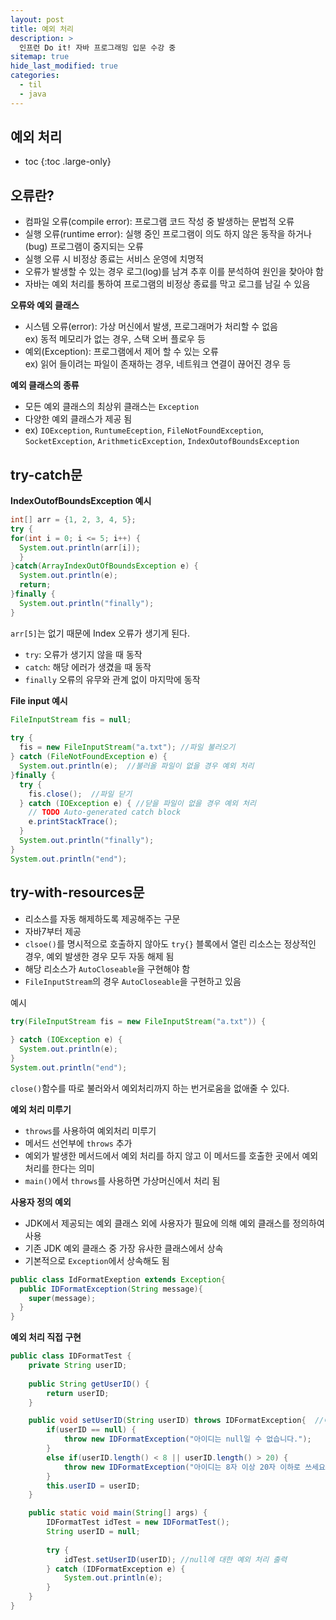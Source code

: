 ```yaml
---
layout: post
title: 예외 처리
description: >
  인프런 Do it! 자바 프로그래밍 입문 수강 중
sitemap: true
hide_last_modified: true
categories:
  - til
  - java
---
```


## 예외 처리

* toc
{:toc .large-only}

## 오류란?
- 컴파일 오류(compile error): 프로그램 코드 작성 중 발생하는 문법적 오류
- 실행 오류(runtime error): 실행 중인 프로그램이 의도 하지 않은 동작을 하거나(bug) 프로그램이 중지되는 오류
- 실행 오류 시 비정상 종료는 서비스 운영에 치명적
- 오류가 발생할 수 있는 경우 로그(log)를 남겨 추후 이를 분석하여 원인을 찾아야 함
- 자바는 예외 처리를 통하여 프로그램의 비정상 종료를 막고 로그를 남길 수 있음

__오류와 예외 클래스__
- 시스템 오류(error): 가상 머신에서 발생, 프로그래머가 처리할 수 없음  
ex) 동적 메모리가 없는 경우, 스택 오버 플로우 등
- 예외(Exception): 프로그램에서 제어 할 수 있는 오류  
ex) 읽어 들이려는 파일이 존재하는 경우, 네트워크 연결이 끊어진 경우 등

__예외 클래스의 종류__
- 모든 예외 클래스의 최상위 클래스는 `Exception`
- 다양한 예외 클래스가 제공 됨
- ex) `IOException`, `RuntumeEception`, `FileNotFoundException`, `SocketException`, `ArithmeticException`, `IndexOutofBoundsException`

## try-catch문

__IndexOutofBoundsException 예시__

```java
int[] arr = {1, 2, 3, 4, 5};
try {
for(int i = 0; i <= 5; i++) {
  System.out.println(arr[i]);
  }
}catch(ArrayIndexOutOfBoundsException e) {
  System.out.println(e);
  return;
}finally {
  System.out.println("finally");
}
```
`arr[5]`는 없기 때문에 Index 오류가 생기게 된다.
- `try`: 오류가 생기지 않을 때 동작
- `catch`: 해당 에러가 생겼을 때 동작
- `finally` 오류의 유무와 관계 없이 마지막에 동작 

__File input 예시__

```java
FileInputStream fis = null;
		
try {
  fis = new FileInputStream("a.txt"); //파일 불러오기
} catch (FileNotFoundException e) {
  System.out.println(e);  //불러올 파일이 없을 경우 예외 처리
}finally {
  try {
    fis.close();  //파일 닫기
  } catch (IOException e) { //닫을 파일이 없을 경우 예외 처리
    // TODO Auto-generated catch block
    e.printStackTrace();
  }
  System.out.println("finally");
}
System.out.println("end");
```

## try-with-resources문
- 리소스를 자동 해제하도록 제공해주는 구문
- 자바7부터 제공
- `clsoe()`를 명시적으로 호출하지 않아도 `try{}` 블록에서 열린 리소스는 정상적인 경우, 예외 발생한 경우 모두 자동 해제 됨
- 해당 리소스가 `AutoCloseable`을 구현해야 함
- `FileInputStream`의 경우 `AutoCloseable`을 구현하고 있음

예시
```java
try(FileInputStream fis = new FileInputStream("a.txt")) {
			
} catch (IOException e) {
  System.out.println(e);
}
System.out.println("end");
```
`close()`함수를 따로 불러와서 예외처리까지 하는 번거로움을 없애줄 수 있다.

__예외 처리 미루기__
- `throws`를 사용하여 예외처리 미루기
- 메서드 선언부에 `throws` 추가
- 예외가 발생한 메서드에서 예외 처리를 하지 않고 이 메서드를 호출한 곳에서 예외 처리를 한다는 의미
- `main()`에서 `throws`를 사용하면 가상머신에서 처리 됨

__사용자 정의 예외__
- JDK에서 제공되는 예외 클래스 외에 사용자가 필요에 의해 예외 클래스를 정의하여 사용
- 기존 JDK 예외 클래스 중 가장 유사한 클래스에서 상속
- 기본적으로 `Exception`에서 상속해도 됨

```java
public class IdFormatExeption extends Exception{
  public IDFormatException(String message){
    super(message);
  }
}
```
__예외 처리 직접 구현__
```java
public class IDFormatTest {
	private String userID;
	
	public String getUserID() {
		return userID;
	}

	public void setUserID(String userID) throws IDFormatException{  //예외 처리 정의
		if(userID == null) {
			throw new IDFormatException("아이디는 null일 수 없습니다.");
		}
		else if(userID.length() < 8 || userID.length() > 20) {
			throw new IDFormatException("아이디는 8자 이상 20자 이하로 쓰세요.");
		}
		this.userID = userID;
	}

	public static void main(String[] args) {
		IDFormatTest idTest = new IDFormatTest();
		String userID = null;
		
		try {
			idTest.setUserID(userID); //null에 대한 예외 처리 출력
		} catch (IDFormatException e) {
			System.out.println(e);
		}
	}
}
```